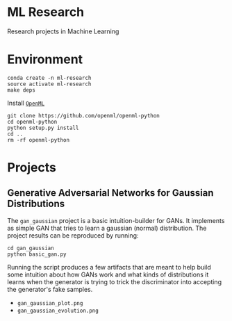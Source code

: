 # ML Research
Research projects in Machine Learning


# Environment

```
conda create -n ml-research
source activate ml-research
make deps
```

Install [`OpenML`](https://github.com/openml/openml-python)

```
git clone https://github.com/openml/openml-python
cd openml-python
python setup.py install
cd ..
rm -rf openml-python
```

# Projects

## Generative Adversarial Networks for Gaussian Distributions

The `gan_gaussian` project is a basic intuition-builder for GANs. It implements
as simple GAN that tries to learn a gaussian (normal) distribution. The project
results can be reproduced by running:

```
cd gan_gaussian
python basic_gan.py
```

Running the script produces a few artifacts that are meant to help build some
intuition about how GANs work and what kinds of distributions it learns when
the generator is trying to trick the discriminator into accepting the
generator's fake samples.

- `gan_gaussian_plot.png`
- `gan_gaussian_evolution.png`
